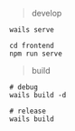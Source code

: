 

> develop

    wails serve
    
    cd frontend
    npm run serve


> build

    # debug
    wails build -d
    
    # release
    wails build